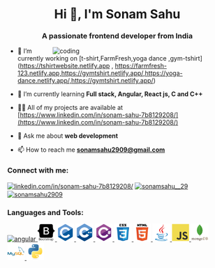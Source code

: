 <h1 align="center">Hi 👋, I'm Sonam Sahu</h1>
<h3 align="center">A passionate frontend developer from India</h3>
<img align="right" width=400 alt="coding" src="https://avatars.githubusercontent.com/u/125381808?v=4">

- 🔭 I’m currently working on [t-shirt,FarmFresh,yoga dance ,gym-tshirt](https://tshirtwebsite.netlify.app , https://farmfresh-123.netlify.app,https://gymtshirt.netlify.app/,https://yoga-dance.netlify.app/,https://gymtshirt.netlify.app/)

- 🌱 I’m currently learning **Full stack, Angular, React js, C and C++**


- 👨‍💻 All of my projects are available at [https://www.linkedin.com/in/sonam-sahu-7b8129208/](https://www.linkedin.com/in/sonam-sahu-7b8129208/)

- 💬 Ask me about **web development**

- 📫 How to reach me **sonamsahu2909@gmail.com**

<h3 align="left">Connect with me:</h3>
<p align="left">
<a href="https://linkedin.com/in/linkedin.com/in/sonam-sahu-7b8129208/" target="blank"><img align="center" src="https://raw.githubusercontent.com/rahuldkjain/github-profile-readme-generator/master/src/images/icons/Social/linked-in-alt.svg" alt="linkedin.com/in/sonam-sahu-7b8129208/" height="30" width="40" /></a>
<a href="https://instagram.com/sonamsahu__29" target="blank"><img align="center" src="https://raw.githubusercontent.com/rahuldkjain/github-profile-readme-generator/master/src/images/icons/Social/instagram.svg" alt="sonamsahu__29" height="30" width="40" /></a>
<a href="https://www.codechef.com/users/sonamsahu2909" target="blank"><img align="center" src="https://cdn.jsdelivr.net/npm/simple-icons@3.1.0/icons/codechef.svg" alt="sonamsahu2909" height="30" width="40" /></a>
</p>

<h3 align="left">Languages and Tools:</h3>
<p align="left"> <a href="https://angular.io" target="_blank" rel="noreferrer"> <img src="https://angular.io/assets/images/logos/angular/angular.svg" alt="angular" width="40" height="40"/> </a> <a href="https://getbootstrap.com" target="_blank" rel="noreferrer"> <img src="https://raw.githubusercontent.com/devicons/devicon/master/icons/bootstrap/bootstrap-plain-wordmark.svg" alt="bootstrap" width="40" height="40"/> </a> <a href="https://www.cprogramming.com/" target="_blank" rel="noreferrer"> <img src="https://raw.githubusercontent.com/devicons/devicon/master/icons/c/c-original.svg" alt="c" width="40" height="40"/> </a> <a href="https://www.w3schools.com/cpp/" target="_blank" rel="noreferrer"> <img src="https://raw.githubusercontent.com/devicons/devicon/master/icons/cplusplus/cplusplus-original.svg" alt="cplusplus" width="40" height="40"/> </a> <a href="https://www.w3schools.com/cs/" target="_blank" rel="noreferrer"> <img src="https://raw.githubusercontent.com/devicons/devicon/master/icons/csharp/csharp-original.svg" alt="csharp" width="40" height="40"/> </a> <a href="https://www.w3schools.com/css/" target="_blank" rel="noreferrer"> <img src="https://raw.githubusercontent.com/devicons/devicon/master/icons/css3/css3-original-wordmark.svg" alt="css3" width="40" height="40"/> </a> <a href="https://www.w3.org/html/" target="_blank" rel="noreferrer"> <img src="https://raw.githubusercontent.com/devicons/devicon/master/icons/html5/html5-original-wordmark.svg" alt="html5" width="40" height="40"/> </a> <a href="https://www.java.com" target="_blank" rel="noreferrer"> <img src="https://raw.githubusercontent.com/devicons/devicon/master/icons/java/java-original.svg" alt="java" width="40" height="40"/> </a> <a href="https://developer.mozilla.org/en-US/docs/Web/JavaScript" target="_blank" rel="noreferrer"> <img src="https://raw.githubusercontent.com/devicons/devicon/master/icons/javascript/javascript-original.svg" alt="javascript" width="40" height="40"/> </a> <a href="https://www.mongodb.com/" target="_blank" rel="noreferrer"> <img src="https://raw.githubusercontent.com/devicons/devicon/master/icons/mongodb/mongodb-original-wordmark.svg" alt="mongodb" width="40" height="40"/> </a> <a href="https://www.mysql.com/" target="_blank" rel="noreferrer"> <img src="https://raw.githubusercontent.com/devicons/devicon/master/icons/mysql/mysql-original-wordmark.svg" alt="mysql" width="40" height="40"/> </a> <a href="https://www.python.org" target="_blank" rel="noreferrer"> <img src="https://raw.githubusercontent.com/devicons/devicon/master/icons/python/python-original.svg" alt="python" width="40" height="40"/> </a> </p>
